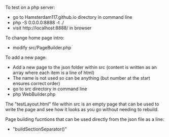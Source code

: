 To test on a php server:
- go to Hamsterdam117.github.io directory in command line
- php  -S 0.0.0.0:8888 -t ./
- visit http://localhost:8888/ in browser

To change home page intro:
- modify src/PageBuilder.php

To add a new page:
- Add a new page to the json folder within src (content is written as an array where each item is a line of html)
- The name is not used so can be anything (but number at the start ensures correct order)
- go to src directory in command line
- php WebBuilder.php

The "testLayout.html" file within src is an empty page that can be used to write the page and
see how it looks as you go without needing to rebuild.

Page building fucntions that can be used directly from the json file as a line:
- "buildSectionSeparator()"
